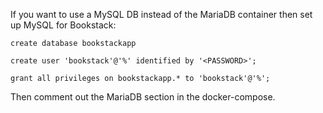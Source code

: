 If you want to use a MySQL DB instead of the MariaDB container then set up MySQL for Bookstack:

```
create database bookstackapp

create user 'bookstack'@'%' identified by '<PASSWORD>';

grant all privileges on bookstackapp.* to 'bookstack'@'%';
```

Then comment out the MariaDB section in the docker-compose.